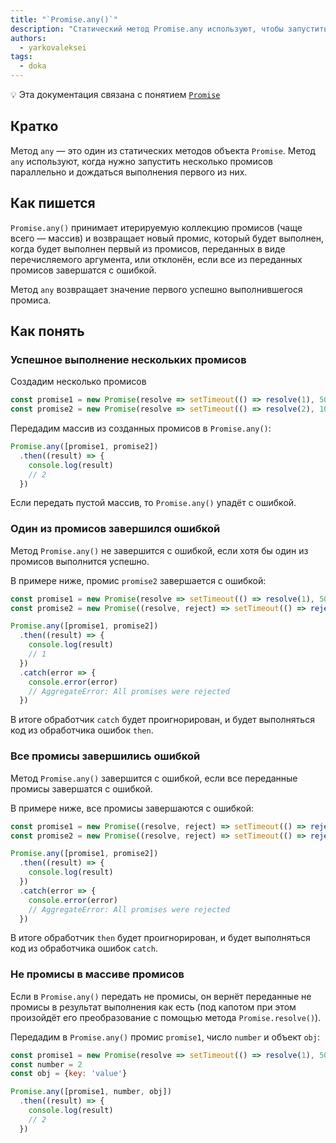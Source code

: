 ```yaml
---
title: "`Promise.any()`"
description: "Статический метод Promise.any используют, чтобы запустить несколько промисов параллельно и дождаться, когда один из них выполнится."
authors:
  - yarkovaleksei
tags:
  - doka
---
```


<aside>

💡 Эта документация связана с понятием [`Promise`](/js/promise/)

</aside>

## Кратко

Метод `any` — это один из статических методов объекта `Promise`. Метод `any` используют, когда нужно запустить несколько промисов параллельно и дождаться выполнения первого из них.

## Как пишется

`Promise.any()` принимает итерируемую коллекцию промисов (чаще всего — массив) и возвращает новый промис, который будет выполнен, когда будет выполнен первый из промисов, переданных в виде перечисляемого аргумента, или отклонён, если все из переданных промисов завершатся с ошибкой.

Метод `any` возвращает значение первого успешно выполнившегося промиса.

## Как понять

### Успешное выполнение нескольких промисов

Создадим несколько промисов

```js
const promise1 = new Promise(resolve => setTimeout(() => resolve(1), 5000))
const promise2 = new Promise(resolve => setTimeout(() => resolve(2), 1000))
```

Передадим массив из созданных промисов в `Promise.any()`:

```js
Promise.any([promise1, promise2])
  .then((result) => {
    console.log(result)
    // 2
  })
```

Если передать пустой массив, то `Promise.any()` упадёт с ошибкой.

### Один из промисов завершился ошибкой

Метод `Promise.any()` не завершится с ошибкой, если хотя бы один из промисов выполнится успешно.

В примере ниже, промис `promise2` завершается с ошибкой:

```js
const promise1 = new Promise(resolve => setTimeout(() => resolve(1), 5000))
const promise2 = new Promise((resolve, reject) => setTimeout(() => reject('error'), 1000))

Promise.any([promise1, promise2])
  .then((result) => {
    console.log(result)
    // 1
  })
  .catch(error => {
    console.error(error)
    // AggregateError: All promises were rejected
  })
```

В итоге обработчик `catch` будет проигнорирован, и будет выполняться код из обработчика ошибок `then`.

### Все промисы завершились ошибкой

Метод `Promise.any()` завершится с ошибкой, если все переданные промисы завершатся с ошибкой.

В примере ниже, все промисы завершаются с ошибкой:

```js
const promise1 = new Promise((resolve, reject) => setTimeout(() => reject('error1'), 5000))
const promise2 = new Promise((resolve, reject) => setTimeout(() => reject('error2'), 1000))

Promise.any([promise1, promise2])
  .then((result) => {
    console.log(result)
  })
  .catch(error => {
    console.error(error)
    // AggregateError: All promises were rejected
  })
```

В итоге обработчик `then` будет проигнорирован, и будет выполняться код из обработчика ошибок `catch`.

### Не промисы в массиве промисов

Если в `Promise.any()` передать не промисы, он вернёт переданные не промисы в результат выполнения как есть (под капотом при этом произойдёт его преобразование с помощью метода `Promise.resolve()`).

Передадим в `Promise.any()` промис `promise1`, число `number` и объект `obj`:

```js
const promise1 = new Promise(resolve => setTimeout(() => resolve(1), 5000))
const number = 2
const obj = {key: 'value'}

Promise.any([promise1, number, obj])
  .then((result) => {
    console.log(result)
    // 2
  })
```
